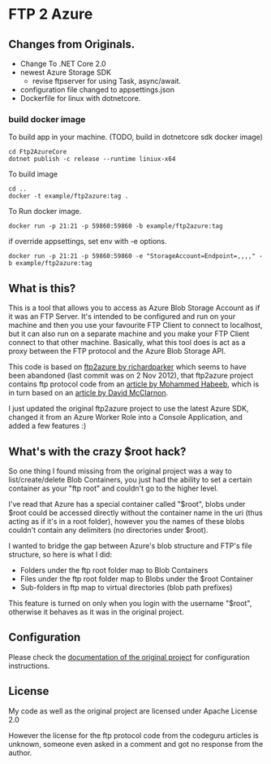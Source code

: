 # FTP 2 Azure #

## Changes from Originals.

+ Change To .NET Core 2.0
+ newest Azure Storage SDK 
    + revise ftpserver for using Task, async/await.
+ configuration file changed to appsettings.json
+ Dockerfile for linux with dotnetcore.

### build docker image

To build app in your machine.
(TODO, build in dotnetcore sdk docker image)

```
cd Ftp2AzureCore
dotnet publish -c release --runtime liniux-x64
```

To build image

```
cd ..
docker -t example/ftp2azure:tag .
```

To Run docker image.

```
docker run -p 21:21 -p 59860:59860 -b example/ftp2azure:tag
```

if override appsettings, set env  with -e options.

```
docker run -p 21:21 -p 59860:59860 -e "StorageAccount=Endpoint=,,,," -b example/ftp2azure:tag
```


## What is this? ##
This is a tool that allows you to access as Azure Blob Storage Account as if it was an FTP Server. It's intended to be configured and run on your machine and then you use your favourite FTP Client to connect to localhost, but it can also run on a separate machine and you make your FTP Client connect to that other machine.
Basically, what this tool does is act as a proxy between the FTP protocol and the Azure Blob Storage API.

This code is based on [ftp2azure by richardparker](http://ftp2azure.codeplex.com/) which seems to have been abandoned (last commit was on 2 Nov 2012), that ftp2azure project contains ftp protocol code from an [article by Mohammed Habeeb](http://www.codeguru.com/csharp/csharp/cs_internet/desktopapplications/article.php/c13163/Simple-FTP-Demo-Application-Using-CNET-20.htm), which is in turn based on an [article by David McClarnon](http://www.codeguru.com/csharp/csharp/cs_network/sockets/article.php/c7409/A-C-FTP-Server.htm).

I just updated the original ftp2azure project to use the latest Azure SDK, changed it from an Azure Worker Role into a Console Application, and added a few features :)

## What's with the crazy $root hack? ##
So one thing I found missing from the original project was a way to list/create/delete Blob Containers, you just had the ability to set a certain container as your "ftp root" and couldn't go to the higher level.

I've  read that Azure has a special container called "$root", blobs under $root could be accessed directly without the container name in the uri (thus acting as if it's in a root folder), however you the names of these blobs couldn't contain any delimiters (no directories under $root).

I wanted to bridge the gap between Azure's blob structure and FTP's file structure, so here is what I did:

- Folders under the ftp root folder map to Blob Containers
- Files under the ftp root folder map to Blobs under the $root Container
- Sub-folders in ftp map to virtual directories (blob path prefixes)

This feature is turned on only when you login with the username "$root", otherwise it behaves as it was in the original project.

## Configuration ##
Please check the [documentation of the original project](http://ftp2azure.codeplex.com/documentation) for configuration instructions.

## License ##
My code as well as the original project are licensed under Apache License 2.0

However the license for the ftp protocol code from the codeguru articles is unknown, someone even asked in a comment and got no response from the author.